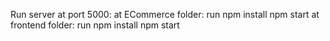 Run server at port 5000:
  at ECommerce folder: run  npm install 
                            npm start
  at frontend folder: run  npm install 
                            npm start
